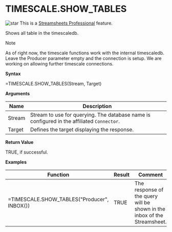 # TIMESCALE.SHOW\_TABLES

![star](/images/star.svg) This is a [Streamsheets
Professional](https://cedalo.com/download/) feature.

Shows all table in the timescaledb.

<div class="note">

<div class="title">

Note

</div>

As of right now, the timescale functions work with the internal
timescaledb. Leave the Producer parameter empty and the connection is
setup. We are working on allowing further timescale connections.

</div>

**Syntax**

=TIMESCALE.SHOW\_TABLES(Stream, Target)

**Arguments**

| Name   | Description                                                                                |
|--------|--------------------------------------------------------------------------------------------|
| Stream | Stream to use for querying. The database name is configured in the affiliated `Connector`. |
| Target | Defines the target displaying the response.                                                |

**Return Value**

TRUE, if successful.

**Examples**

| Function                                     | Result | Comment                                                                  |
|----------------------------------------------|--------|--------------------------------------------------------------------------|
| =TIMESCALE.SHOW\_TABLES("Producer", INBOX()) | TRUE   | The response of the query will be shown in the inbox of the Streamsheet. |
